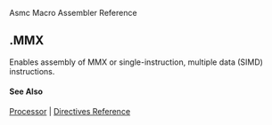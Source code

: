 Asmc Macro Assembler Reference

## .MMX

Enables assembly of MMX or single-instruction, multiple data (SIMD) instructions.

#### See Also

[Processor](processor.md) | [Directives Reference](readme.md)
